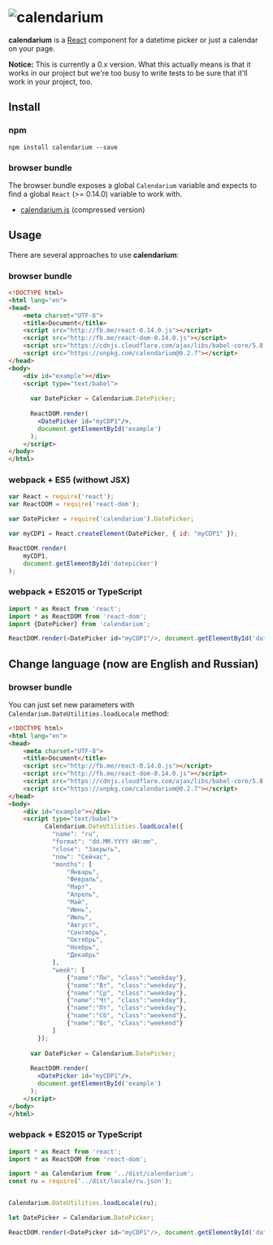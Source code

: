 # ![calendarium](https://cdn.rawgit.com/sumbad/calendarium/master/docs/images/main.PNG)


**calendarium** is a [React](http://facebook.github.io/react/) component for a datetime picker or just a calendar on your page.

**Notice:** This is currently a 0.x version. What this actually means is that it works in our project but we're too busy to write tests to be sure that it'll work in your project, too.


## Install

### npm

```
npm install calendarium --save
```

### browser bundle

The browser bundle exposes a global `Calendarium` variable and expects to find a global `React` (>= 0.14.0) variable to work with.

* [calendarium.js](https://unpkg.com/calendarium) (compressed version)



## Usage

There are several approaches to use **calendarium**:

### browser bundle

```html
<!DOCTYPE html>
<html lang="en">
<head>
    <meta charset="UTF-8">
    <title>Document</title>
    <script src="http://fb.me/react-0.14.0.js"></script>
    <script src="http://fb.me/react-dom-0.14.0.js"></script>
    <script src="https://cdnjs.cloudflare.com/ajax/libs/babel-core/5.8.23/browser.min.js"></script>
    <script src="https://unpkg.com/calendarium@0.2.7"></script>
</head>
<body>
    <div id="example"></div>
    <script type="text/babel">
    
      var DatePicker = Calendarium.DatePicker;
      
      ReactDOM.render(
        <DatePicker id="myCDP1"/>,
        document.getElementById('example')
      );
    </script>
</body>
</html>
```


### webpack + ES5 (withowt JSX)

```javascript    
var React = require('react');
var ReactDOM = require('react-dom');

var DatePicker = require('calendarium').DatePicker;

var myCDP1 = React.createElement(DatePicker, { id: "myCDP1" });

ReactDOM.render(
    myCDP1, 
    document.getElementById('datepicker')
);
```


### webpack + ES2015 or TypeScript

```javascript    
import * as React from 'react';
import * as ReactDOM from 'react-dom';
import {DatePicker} from 'calendarium';

ReactDOM.render(<DatePicker id="myCDP1"/>, document.getElementById('datepicker'));
```



## Change language (now are English and Russian)

### browser bundle
You can just set new parameters with `Calendarium.DateUtilities.loadLocale` method:

```html
<!DOCTYPE html>
<html lang="en">
<head>
    <meta charset="UTF-8">
    <title>Document</title>
    <script src="http://fb.me/react-0.14.0.js"></script>
    <script src="http://fb.me/react-dom-0.14.0.js"></script>
    <script src="https://cdnjs.cloudflare.com/ajax/libs/babel-core/5.8.23/browser.min.js"></script>
    <script src="https://unpkg.com/calendarium@0.2.7"></script>
</head>
<body>
    <div id="example"></div>
    <script type="text/babel">
          Calendarium.DateUtilities.loadLocale({
            "name": "ru",
            "format": "dd.MM.YYYY HH:mm",
            "close": "Закрыть",
            "now": "Сейчас",
            "months": [
                "Январь",
                "Февраль",
                "Март",
                "Апрель",
                "Май",
                "Июнь",
                "Июль",
                "Август",
                "Сентябрь",
                "Октябрь",
                "Ноябрь",
                "Декабрь"
            ],
            "week": [
                {"name":"Пн", "class":"weekday"},
                {"name":"Вт", "class":"weekday"},
                {"name":"Ср", "class":"weekday"},
                {"name":"Чт", "class":"weekday"},
                {"name":"Пт", "class":"weekday"},
                {"name":"Сб", "class":"weekend"},
                {"name":"Вс", "class":"weekend"}
            ]
        });
    
      var DatePicker = Calendarium.DatePicker;
      
      ReactDOM.render(
        <DatePicker id="myCDP1"/>,
        document.getElementById('example')
      );
    </script>
</body>
</html>
```


### webpack + ES2015 or TypeScript

```javascript    
import * as React from 'react';
import * as ReactDOM from 'react-dom';

import * as Calendarium from '../dist/calendarium';
const ru = require('../dist/locale/ru.json');


Calendarium.DateUtilities.loadLocale(ru);

let DatePicker = Calendarium.DatePicker;

ReactDOM.render(<DatePicker id="myCDP1"/>, document.getElementById('datepicker'));
```